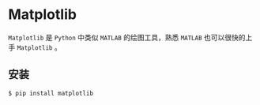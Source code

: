 # Matplotlib

`Matplotlib` 是 `Python` 中类似 `MATLAB` 的绘图工具，熟悉 `MATLAB` 也可以很快的上手 `Matplotlib` 。

## 安装

```bash
$ pip install matplotlib
```
